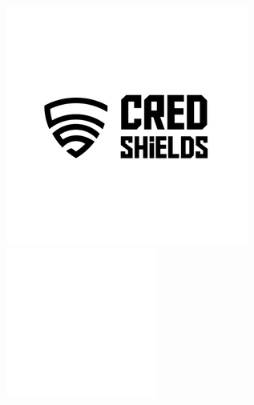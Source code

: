 <img src="images/image1.png#gh-light-mode-only" alt="Logo Dark">
<img src="images/image2.png#gh-dark-mode-only" alt="Logo Dark">

